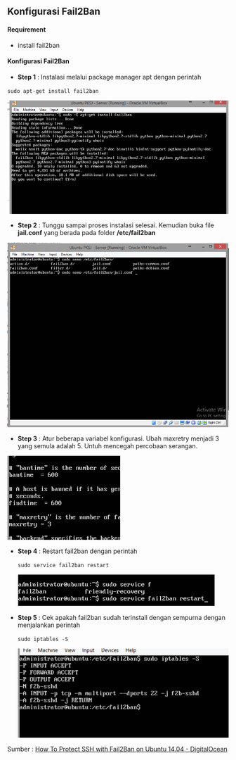 ## Konfigurasi Fail2Ban
#### Requirement
- install fail2ban

#### Konfigurasi Fail2Ban
* **Step 1** : Instalasi melalui package manager apt dengan perintah

 `sudo apt-get install fail2ban `
 
 ![](/assets/fail2ban/1.PNG)
 
* **Step 2** : Tunggu sampai proses instalasi selesai. Kemudian buka file **jail.conf** yang berada pada folder **/etc/fail2ban**

 ![](/assets/fail2ban/3.PNG)
 
* **Step 3** : Atur beberapa variabel konfigurasi. Ubah maxretry menjadi 3 yang semula adalah 5. Untuh mencegah percobaan serangan.

 ![](/assets/fail2ban/4.1.PNG)
 
* **Step 4** : Restart fail2ban dengan perintah

  `sudo service fail2ban restart`
  
  ![](/assets/fail2ban/5.PNG)
  
* **Step 5** : Cek apakah fail2ban sudah terinstall dengan sempurna dengan menjalankan perintah
  
  `sudo iptables -S`
   
   ![](/assets/fail2ban/6.PNG)
   
   
   
Sumber : [How To Protect SSH with Fail2Ban on Ubuntu 14.04 - DigitalOcean](https://www.digitalocean.com/community/tutorials/how-to-protect-ssh-with-fail2ban-on-ubuntu-14-04)

 